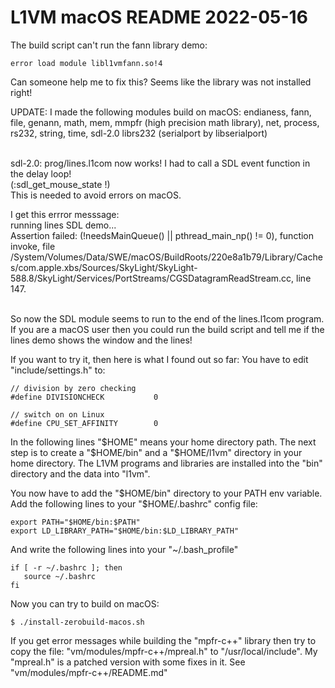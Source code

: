 L1VM macOS README 2022-05-16
============================
The build script can't run the fann library demo:

```
error load module libl1vmfann.so!4
```

Can someone help me to fix this? Seems like the library was not installed right!

UPDATE: I made the following modules build on macOS:
endianess, fann, file, genann, math, mem, mmpfr (high precision math library), net, process, rs232, string, time, sdl-2.0
librs232 (serialport by libserialport) <br><br>

sdl-2.0: prog/lines.l1com now works! I had to call a SDL event function in the delay loop! <br>
(:sdl_get_mouse_state !) <br>
This is needed to avoid errors on macOS. <br>

I get this errror messsage: <br>
running lines SDL demo... <bR>
Assertion failed: (!needsMainQueue() || pthread_main_np() != 0), function invoke, file /System/Volumes/Data/SWE/macOS/BuildRoots/220e8a1b79/Library/Caches/com.apple.xbs/Sources/SkyLight/SkyLight-588.8/SkyLight/Services/PortStreams/CGSDatagramReadStream.cc, line 147. <br><br>

So now the SDL module seems to run  to the end of the lines.l1com program. <br>
If you are a macOS user then you could run the build script and tell me if the lines demo
shows the window and the lines! <br>

If you want to try it, then here is what I found out so far:
You have to edit "include/settings.h" to:

```
// division by zero checking
#define DIVISIONCHECK           0

// switch on on Linux
#define CPU_SET_AFFINITY        0
```
In the following lines "$HOME" means your home directory path.
The next step is to create a "$HOME/bin" and a "$HOME/l1vm" directory in your home directory.
The L1VM programs and libraries are installed into the "bin" directory and the data into "l1vm".

You now have to add the "$HOME/bin" directory to your PATH env variable.
Add the following lines to your "$HOME/.bashrc" config file:

```
export PATH="$HOME/bin:$PATH"
export LD_LIBRARY_PATH="$HOME/bin:$LD_LIBRARY_PATH"
```

And write the following lines into your "~/.bash_profile"

```
if [ -r ~/.bashrc ]; then
   source ~/.bashrc
fi
```

Now you can try to build on macOS:

```
$ ./install-zerobuild-macos.sh
```

If you get error messages while building the "mpfr-c++" library then try to copy the file:
"vm/modules/mpfr-c++/mpreal.h" to "/usr/local/include". My "mpreal.h" is a patched version with some fixes in it. See "vm/modules/mpfr-c++/README.md"
